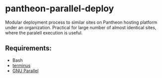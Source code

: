 # pantheon-parallel-deploy

Modular deployment process to similar sites on Pantheon hosting platform under an organization. Practical for large number of almost identical sites, where the paralell execution is useful.

## Requirements:
 * Bash
 * [terminus](https://pantheon.io/docs/terminus/)
 * [GNU Parallel](https://www.gnu.org/software/parallel/)
